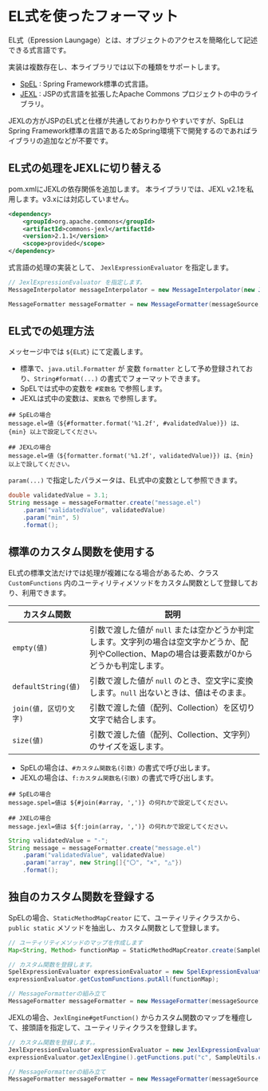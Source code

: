 # EL式を使ったフォーマット

EL式（Epression Laungage）とは、オブジェクトのアクセスを簡略化して記述できる式言語です。

実装は複数存在し、本ライブラリでは以下の種類をサポートします。

- [SpEL](https://spring.pleiades.io/spring-integration/reference/html/spel.html) : Spring Framework標準の式言語。
- [JEXL](https://commons.apache.org/proper/commons-jexl/) : JSPの式言語を拡張したApache Commons プロジェクトの中のライブラリ。 

JEXLの方がJSPのEL式と仕様が共通しておりわかりやすいですが、SpELはSpring Framework標準の言語であるためSpring環境下で開発するのであればライブラリの追加などが不要です。

## EL式の処理をJEXLに切り替える

pom.xmlにJEXLの依存関係を追加します。
本ライブラリでは、JEXL v2.1を私用します。v3.xには対応していません。

```xml
<dependency>
    <groupId>org.apache.commons</groupId>
    <artifactId>commons-jexl</artifactId>
    <version>2.1.1</version>
    <scope>provided</scope>
</dependency>
```

式言語の処理の実装として、 ``JexlExpressionEvaluator`` を指定します。

```java
// JexlExpressionEvaluator を指定します。
MessageInterpolator messageInterpolator = new MessageInterpolator(new JexlExpressionEvaluator());

MessageFormatter messageFormatter = new MessageFormatter(messageSource, messageInterpolator);
```

## EL式での処理方法

メッセージ中では ``${EL式}`` にて定義します。

- 標準で、``java.util.Formatter`` が 変数 ``formatter`` として予め登録されており、``String#format(...)`` の書式でフォーマットできます。
- SpELでは式中の変数を ``#変数名`` で参照します。
- JEXLは式中の変数は、``変数名`` で参照します。


```properties
## SpELの場合
message.el=値（${#formatter.format('%1.2f', #validatedValue)}) は、{min} 以上で設定してください。

## JEXLの場合
message.el=値（${formatter.format('%1.2f', validatedValue)}) は、{min} 以上で設してください。
```

``param(...)`` で指定したパラメータは、EL式中の変数として参照できます。

```java
double validatedValue = 3.1;
String message = messageFormatter.create("message.el")
    .param("validatedValue", validatedValue)
    .param("min", 5)
    .format();
```

## 標準のカスタム関数を使用する

EL式の標準文法だけでは処理が複雑になる場合があるため、クラス ``CustomFunctions`` 内のユーティリティメソッドをカスタム関数として登録しており、利用できます。

| カスタム関数 | 説明  |
| ----------- | ----- |
| ``empty(値)``  | 引数で渡した値が ``null`` または空かどうか判定します。文字列の場合は空文字かどうか、配列やCollection、Mapの場合は要素数が0からどうかも判定します。|
| ``defaultString(値)``  | 引数で渡した値が ``null`` のとき、空文字に変換します。``null`` 出ないときは、値はそのまま。|
| ``join(値, 区切り文字)``  | 引数で渡した値（配列、Collection）を区切り文字で結合します。|
| ``size(値)``  | 引数で渡した値（配列、Collection、文字列）のサイズを返します。|

- SpELの場合は、``#カスタム関数名(引数)`` の書式で呼び出します。
- JEXLの場合は、``f:カスタム関数名(引数)`` の書式で呼び出します。

```properties
## SpELの場合
message.spel=値は ${#join(#array, ',')} の何れかで設定してください。

## JXELの場合
message.jexl=値は ${f:join(array, ',')} の何れかで設定してください。
```

```java
String validatedValue = "-";
String message = messageFormatter.create("message.el")
    .param("validatedValue", validatedValue)
    .param("array", new String[]{"〇", "×", "△"})
    .format();
```

## 独自のカスタム関数を登録する

SpELの場合、``StaticMethodMapCreator`` にて、ユーティリティクラスから、 ``public static`` メソッドを抽出し、カスタム関数として登録します。

```java
// ユーティリティメソッドのマップを作成します
Map<String, Method> functionMap = StaticMethodMapCreator.create(SampleUtils.class);

// カスタム関数を登録します。
SpelExpressionEvaluator expressionEvaluator = new SpelExpressionEvaluator();
expressionEvaluator.getCustomFunctions.putAll(functionMap);

// MessageFormatterの組み立て
MessageFormatter messageFormatter = new MessageFormatter(messageSource, new MessageInterpolator(expressionEvaluator));
```

JEXLの場合、``JexlEngine#getFunction()`` からカスタム関数のマップを種痘して、接頭語を指定して、ユーティリティクラスを登録します。

```java
// カスタム関数を登録します。。
JexlExpressionEvaluator expressionEvaluator = new JexlExpressionEvaluator();
expressionEvaluator.getJexlEngine().getFunctions.put("c", SampleUtils.class);

// MessageFormatterの組み立て
MessageFormatter messageFormatter = new MessageFormatter(messageSource, new MessageInterpolator(expressionEvaluator));
```